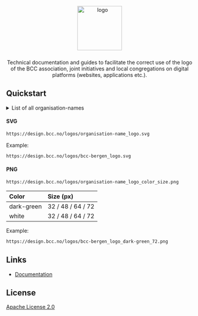 <p align="center">
  <img alt="logo" src="https://design.bcc.no/assets/github/bcc_logo-secondary_dark-green.png" width="120" style="margin-bottom: 10px;">
</p>
<p align="center">Technical documentation and guides to facilitate the correct use of the logo of the BCC association, joint initiatives and local congregations on digital platforms (websites, applications etc.).</p>

## Quickstart

<details>
  <summary>List of all organisation-names</summary>

  #### Organisations 
  - bcc-media
  - bcc-event
  - bcc-a-team
  - bcc-fund
  - bcc-music
  - bcc-facilities

  #### Member organisations
  - bcc-norway

  #### Local churches
  - bcc-bergen
  - bcc-drammen-sande
  - bcc-eiker
  - bcc-grenland
  - bcc-hallingdal
  - bcc-hamar
  - bcc-harstad
  - bcc-honefoss
  - bcc-molde
  - bcc-maaloy
  - bcc-oslo-og-follo
  - bcc-sandefjord
  - bcc-stavanger
  - bcc-stord
  - bcc-sorlandet
  - bcc-tonsberg
  - bcc-valdres
  - bcc-ostfold

</details>

#### SVG

```bash
https://design.bcc.no/logos/organisation-name_logo.svg
```
Example:
```bash
https://design.bcc.no/logos/bcc-bergen_logo.svg
```

#### PNG

```bash
https://design.bcc.no/logos/organisation-name_logo_color_size.png
```

| **Color** | **Size** (px) | 
| :--- | :--- |
| dark-green | 32 / 48 / 64 / 72 |
| white | 32 / 48 / 64 / 72 |

Example:
```bash
https://design.bcc.no/logos/bcc-bergen_logo_dark-green_72.png
```

## Links

- [Documentation](https://developer.bcc.no/bcc-design)

## License

[Apache License 2.0](LICENSE.md)